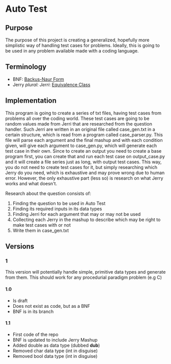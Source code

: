 # Auto Test
## Purpose
The purpose of this project is creating a generalized, hopefully more simplistic way of handling test cases for problems.
Ideally, this is going to be used in any problem available made with a coding language.
## Terminology
- BNF: [Backus-Naur Form](https://en.wikipedia.org/wiki/Backus%E2%80%93Naur_form)
- Jerry _plural: Jerri_: [Equivalence Class](https://en.wikipedia.org/wiki/Equivalence_partitioning)
## Implementation
This program is going to create a series of txt files, having test cases from problems all over the coding world.
These test cases are going to be random values made from Jerri that are researched from the question handler.
Such Jerri are written in an original file called case_gen.txt in a certain structure, which is read from a program called case_parser.py.
This file will parse each argument and the final mashup and with each condition given, will give each argument to case_gen.py, which will generate each test case in their own.
Since to create an output you need to create a base program first, you can create that and run each test case on output_case.py and it will create a file series just as long, with output test cases.
This way, you do not need to create test cases for it, but simply researching which Jerry do you need, which is exhaustive and may prove wrong due to human error.
However, the only exhaustive part (less so) is research on what Jerry works and what doesn't.

Research about the question consists of:
1. Finding the question to be used in Auto Test
2. Finding its required inputs in its data types
3. Finding Jerri for each argument that may or may not be used
4. Collecting each Jerry in the mashup to describe which may be right to make test cases with or not
5. Write them in case_gen.txt
## Versions
### 1
This version will potentially handle simple, primitive data types and generate from them.
This should work for any procedurial paradigm problem (e.g C)
#### 1.0
- Is draft
- Does not exist as code, but as a BNF
- BNF is in its branch
#### 1.1
- First code of the repo
- BNF is updated to include Jerry Mashup
- Added double as data type (dubbed **dub**)
- Removed char data type (int in disguise)
- Removed bool data type (int in disguise)
